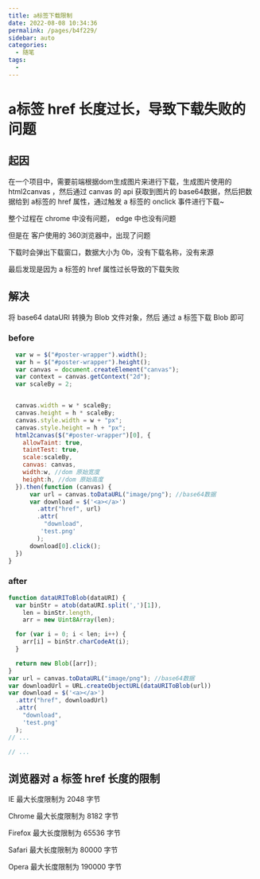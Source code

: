 ```yaml
---
title: a标签下载限制
date: 2022-08-08 10:34:36
permalink: /pages/b4f229/
sidebar: auto
categories:
  - 随笔
tags:
  - 
---
```

# a标签 href 长度过长，导致下载失败的问题

## 起因

在一个项目中，需要前端根据dom生成图片来进行下载，生成图片使用的 html2canvas ，然后通过 canvas 的 api 获取到图片的 base64数据，然后把数据给到 a标签的 href 属性，通过触发 a 标签的 onclick 事件进行下载~ 

整个过程在 chrome 中没有问题， edge 中也没有问题

但是在 客户使用的 360浏览器中，出现了问题

下载时会弹出下载窗口，数据大小为 0b，没有下载名称，没有来源

最后发现是因为 a 标签的 href 属性过长导致的下载失败

## 解决

将 base64 dataURI 转换为 Blob 文件对象，然后 通过 a 标签下载 Blob 即可

### before
```js
  var w = $("#poster-wrapper").width();
  var h = $("#poster-wrapper").height();
  var canvas = document.createElement("canvas");
  var context = canvas.getContext("2d");
  var scaleBy = 2;


  canvas.width = w * scaleBy;
  canvas.height = h * scaleBy;
  canvas.style.width = w + "px";
  canvas.style.height = h + "px";
  html2canvas($("#poster-wrapper")[0], {
    allowTaint: true,
    taintTest: true,
    scale:scaleBy,
    canvas: canvas,
    width:w, //dom 原始宽度
    height:h, //dom 原始高度
  }).then(function (canvas) {
      var url = canvas.toDataURL("image/png"); //base64数据
      var download = $('<a></a>')
        .attr("href", url)
        .attr(
          "download",
         'test.png'
        );
      download[0].click();
  })
}
```

### after
```js
function dataURIToBlob(dataURI) {
  var binStr = atob(dataURI.split(',')[1]),
    len = binStr.length,
    arr = new Uint8Array(len);

  for (var i = 0; i < len; i++) {
    arr[i] = binStr.charCodeAt(i);
  }

  return new Blob([arr]);
}
var url = canvas.toDataURL("image/png"); //base64数据
var downloadUrl = URL.createObjectURL(dataURIToBlob(url))
var download = $('<a></a>')
  .attr("href", downloadUrl)
  .attr(
    "download",
    'test.png'
  );
// ...

// ...
```

## 浏览器对 a 标签 href 长度的限制

IE 最大长度限制为 2048 字节

Chrome 最大长度限制为 8182 字节

Firefox 最大长度限制为 65536 字节

Safari 最大长度限制为 80000 字节

Opera 最大长度限制为 190000 字节